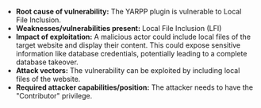 - **Root cause of vulnerability:** The YARPP plugin is vulnerable to Local File Inclusion.
- **Weaknesses/vulnerabilities present:** Local File Inclusion (LFI)
- **Impact of exploitation:** A malicious actor could include local files of the target website and display their content. This could expose sensitive information like database credentials, potentially leading to a complete database takeover.
- **Attack vectors:** The vulnerability can be exploited by including local files of the website.
- **Required attacker capabilities/position:** The attacker needs to have the "Contributor" privilege.